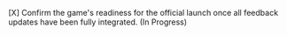 [X] Confirm the game's readiness for the official launch once all feedback updates have been fully integrated. (In Progress)